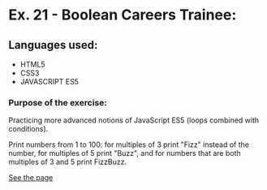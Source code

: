 # Ex. 21 - Boolean Careers Trainee:

## Languages used:

- HTML5
- CSS3
- JAVASCRIPT ES5

### Purpose of the exercise:

Practicing more advanced notions of JavaScript ES5 (loops combined with conditions).

Print numbers from 1 to 100: for multiples of 3 print "Fizz" instead of the number, for multiples of 5 print "Buzz", and for numbers that are both multiples of 3 and 5 print FizzBuzz.

[See the page](https://francesco-allera.github.io/js-fizzbuzz)
